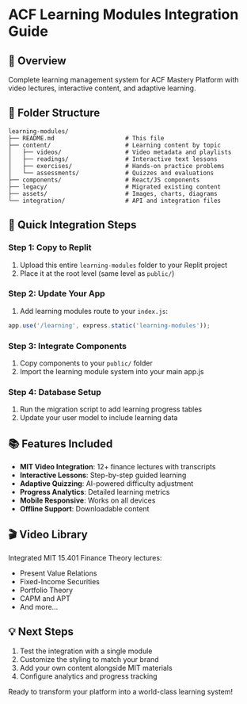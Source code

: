 # ACF Learning Modules Integration Guide

## 🎯 Overview
Complete learning management system for ACF Mastery Platform with video lectures, interactive content, and adaptive learning.

## 📁 Folder Structure
```
learning-modules/
├── README.md                    # This file
├── content/                     # Learning content by topic
│   ├── videos/                  # Video metadata and playlists
│   ├── readings/                # Interactive text lessons
│   ├── exercises/               # Hands-on practice problems
│   └── assessments/             # Quizzes and evaluations
├── components/                  # React/JS components
├── legacy/                      # Migrated existing content
├── assets/                      # Images, charts, diagrams
└── integration/                 # API and integration files
```

## 🚀 Quick Integration Steps

### Step 1: Copy to Replit
1. Upload this entire `learning-modules` folder to your Replit project
2. Place it at the root level (same level as `public/`)

### Step 2: Update Your App
1. Add learning modules route to your `index.js`:
```javascript
app.use('/learning', express.static('learning-modules'));
```

### Step 3: Integrate Components
1. Copy components to your `public/` folder
2. Import the learning module system into your main app.js

### Step 4: Database Setup
1. Run the migration script to add learning progress tables
2. Update your user model to include learning data

## 📚 Features Included

- **MIT Video Integration**: 12+ finance lectures with transcripts
- **Interactive Lessons**: Step-by-step guided learning
- **Adaptive Quizzing**: AI-powered difficulty adjustment  
- **Progress Analytics**: Detailed learning metrics
- **Mobile Responsive**: Works on all devices
- **Offline Support**: Downloadable content

## 🎬 Video Library
Integrated MIT 15.401 Finance Theory lectures:
- Present Value Relations
- Fixed-Income Securities
- Portfolio Theory
- CAPM and APT
- And more...

## 💡 Next Steps
1. Test the integration with a single module
2. Customize the styling to match your brand
3. Add your own content alongside MIT materials
4. Configure analytics and progress tracking

Ready to transform your platform into a world-class learning system!